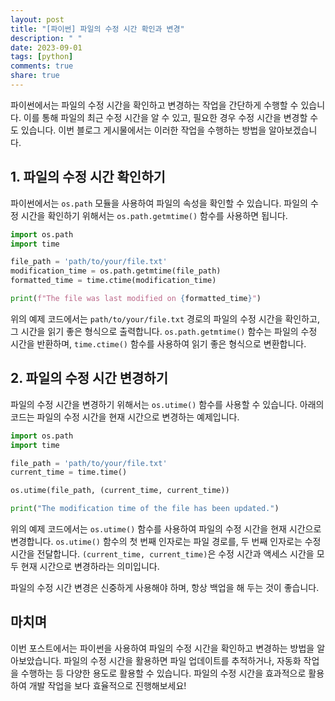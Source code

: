 ```yaml
---
layout: post
title: "[파이썬] 파일의 수정 시간 확인과 변경"
description: " "
date: 2023-09-01
tags: [python]
comments: true
share: true
---
```


파이썬에서는 파일의 수정 시간을 확인하고 변경하는 작업을 간단하게 수행할 수 있습니다. 이를 통해 파일의 최근 수정 시간을 알 수 있고, 필요한 경우 수정 시간을 변경할 수도 있습니다. 이번 블로그 게시물에서는 이러한 작업을 수행하는 방법을 알아보겠습니다.

## 1. 파일의 수정 시간 확인하기

파이썬에서는 `os.path` 모듈을 사용하여 파일의 속성을 확인할 수 있습니다. 파일의 수정 시간을 확인하기 위해서는 `os.path.getmtime()` 함수를 사용하면 됩니다.

```python
import os.path
import time

file_path = 'path/to/your/file.txt'
modification_time = os.path.getmtime(file_path)
formatted_time = time.ctime(modification_time)

print(f"The file was last modified on {formatted_time}")
```

위의 예제 코드에서는 `path/to/your/file.txt` 경로의 파일의 수정 시간을 확인하고, 그 시간을 읽기 좋은 형식으로 출력합니다. `os.path.getmtime()` 함수는 파일의 수정 시간을 반환하며, `time.ctime()` 함수를 사용하여 읽기 좋은 형식으로 변환합니다.

## 2. 파일의 수정 시간 변경하기

파일의 수정 시간을 변경하기 위해서는 `os.utime()` 함수를 사용할 수 있습니다. 아래의 코드는 파일의 수정 시간을 현재 시간으로 변경하는 예제입니다.

```python
import os.path
import time

file_path = 'path/to/your/file.txt'
current_time = time.time()

os.utime(file_path, (current_time, current_time))

print("The modification time of the file has been updated.")
```

위의 예제 코드에서는 `os.utime()` 함수를 사용하여 파일의 수정 시간을 현재 시간으로 변경합니다. `os.utime()` 함수의 첫 번째 인자로는 파일 경로를, 두 번째 인자로는 수정 시간을 전달합니다. `(current_time, current_time)`은 수정 시간과 액세스 시간을 모두 현재 시간으로 변경하라는 의미입니다.

파일의 수정 시간 변경은 신중하게 사용해야 하며, 항상 백업을 해 두는 것이 좋습니다.

## 마치며

이번 포스트에서는 파이썬을 사용하여 파일의 수정 시간을 확인하고 변경하는 방법을 알아보았습니다. 파일의 수정 시간을 활용하면 파일 업데이트를 추적하거나, 자동화 작업을 수행하는 등 다양한 용도로 활용할 수 있습니다. 파일의 수정 시간을 효과적으로 활용하여 개발 작업을 보다 효율적으로 진행해보세요!